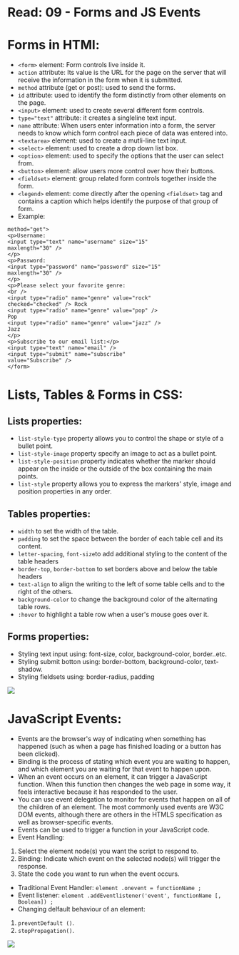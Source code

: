 # Read: 09 - Forms and JS Events
# Forms in HTMl:
* `<form>` element: Form controls live inside it.
* `action` attribute: Its value is the URL for the page on the server that will receive the information in the form when it is submitted.
* `method` attribute (get or post): used to send the forms.
* `id` attribute: used to identify the form distinctly from other elements on the page.
* `<input>` element: used to create several different form controls.
* `type="text"` attribute: it creates a singleline text input.
* `name` attribute: When users enter information into a form, the server needs to know which form control each piece of data was entered into.
* `<textarea>` element: used to create a mutli-line text input.
* `<select>` element: used to create a drop down list box.
* `<option>` element: used to specify the options that the user can select from.
* `<button>` element: allow users more control over how their buttons.
* `<fieldset>` element: group related form controls together inside the form.
* `<legend>` element: come directly after the opening `<fieldset>` tag and contains a caption which helps identify the purpose of that group of form.
* Example:
``` <form action="http://www.example.com/subscribe.php"
method="get">
<p>Username:
<input type="text" name="username" size="15"
maxlength="30" />
</p>
<p>Password:
<input type="password" name="password" size="15"
maxlength="30" />
</p>
<p>Please select your favorite genre:
<br />
<input type="radio" name="genre" value="rock"
checked="checked" /> Rock
<input type="radio" name="genre" value="pop" />
Pop
<input type="radio" name="genre" value="jazz" />
Jazz
</p>
<p>Subscribe to our email list:</p>
<input type="text" name="email" />
<input type="submit" name="subscribe"
value="Subscribe" />
</form>
```

# Lists, Tables & Forms in CSS:
## Lists properties:
* `list-style-type` property allows you to control the shape or style of a bullet point.
* `list-style-image` property specify an image to act as a bullet point.
* `list-style-position` property indicates whether the marker should appear on the inside or the outside of the box containing the main  points.
* `list-style` property allows you to express the markers' style, image and position properties in any order.

## Tables properties:
* `width` to set the width of the table.
* `padding` to set the space between the border of each table cell and its content.
* `letter-spacing`, `font-size`to add additional styling to the content of the table headers 
* `border-top`, `border-bottom` to set borders above and below the table headers
* `text-align` to align the writing to the left of some table cells and to the right of the others.
* `background-color` to change the background color of the alternating table rows.
* `:hover` to highlight a table row when a user's mouse goes over it.

## Forms properties:
* Styling text input using: font-size, color, background-color, border..etc.
* Styling submit botton using: border-bottom, background-color, text-shadow.
* Styling fieldsets using: border-radius, padding

![](https://uicookies.com/wp-content/uploads/2019/09/css-contact-form-1000x750.jpg)

# JavaScript Events:
* Events are the browser's way of indicating when something has happened (such as when a page has finished loading or a button has been clicked).
* Binding is the process of stating which event you are waiting to happen, and which element you are waiting for that event to happen  upon.
* When an event occurs on an element, it can trigger a JavaScript function. When this function then changes the web page in some way, it feels interactive because it has responded to the user.
* You can use event delegation to monitor for events that happen on all of the children of an element. The most commonly used events are W3C DOM events, although there are others in the HTMLS specification as well as browser-specific events.
* Events can be used to trigger a function in your JavaScript code.
* Event Handling:
 1. Select the element node(s) you want the script to respond to.
 2. Binding: Indicate which event on the selected node(s) will trigger the response.
 3. State the code you want to run when the event occurs.
* Traditional Event Handler: `element .onevent = functionName ;`
* Event listener: `element .addEventlistener('event', functionName [, Boolean]) ;`
* Changing delfault behaviour of an element:
 1. `preventDefault ()`.
 2. `stopPropagation()`.

![](https://i.stack.imgur.com/BTm1H.png)